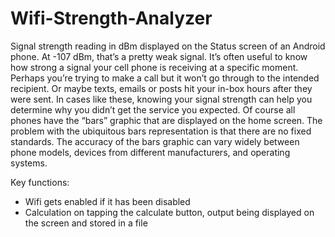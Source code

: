 # Wifi-Strength-Analyzer

Signal strength reading in dBm displayed on the Status screen of an Android phone. At -107 dBm, that’s a pretty weak signal. It’s often useful to know how strong a signal your cell phone is receiving at a specific moment. Perhaps you’re trying to make a call but it won’t go through to the intended recipient. Or maybe texts, emails or posts hit your in-box hours after they were sent. In cases like these, knowing your signal strength can help you determine why you didn’t get the service you expected. Of course all phones have the “bars” graphic that are displayed on the home screen. The problem with the ubiquitous bars representation is that there are no fixed standards. The accuracy of the bars graphic can vary widely between phone models, devices from different manufacturers, and operating systems.

Key functions:
- Wifi gets enabled if it has been disabled
- Calculation on tapping the calculate button, output being displayed on the screen and stored in a file
